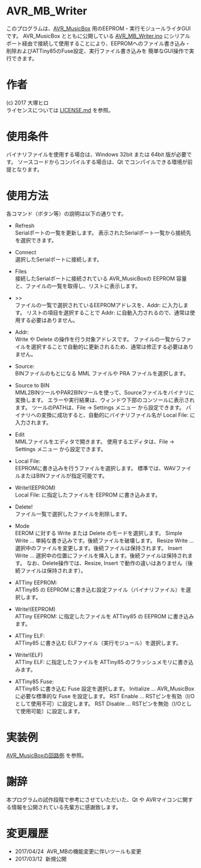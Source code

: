 # AVR_MB_Writer
このプログラムは、[AVR_MusicBox](https://github.com/hiro-otsuka/AVR_MusicBox/) 用のEEPROM・実行モジュールライタGUIです。
AVR_MusicBox とともに公開している [AVR_MB_Writer.ino](https://github.com/hiro-otsuka/AVR_MusicBox/blob/master/tools/AVR_MB_Writer.ino)
にシリアルポート経由で接続して使用することにより、EEPROMへのファイル書き込み・削除およびATTiny85のFuse設定、実行ファイル書き込みを
簡単なGUI操作で実行できます。

# 作者
(c) 2017 大塚ヒロ <otsuk atmark purple.plala.or.jp>  
ライセンスについては [LICENSE.md](/license.md) を参照。

# 使用条件
バイナリファイルを使用する場合は、Windows 32bit または 64bit 版が必要です。
ソースコードからコンパイルする場合は、Qt でコンパイルできる環境が前提となります。

# 使用方法
各コマンド（ボタン等）の説明は以下の通りです。

* Refresh  
 Serialポートの一覧を更新します。
 表示されたSerialポート一覧から接続先を選択できます。

* Connect  
 選択したSerialポートに接続します。

* Files  
 接続したSerialポートに接続されている AVR_MusicBoxの EEPROM 容量と、ファイルの一覧を取得し、リストに表示します。

* \>\>  
 ファイルの一覧で選択されているEEPROMアドレスを、Addr: に入力します。
 リストの項目を選択することで Addr: に自動入力されるので、通常は使用する必要はありません。

* Addr:  
 Write や Delete の操作を行う対象アドレスです。
 ファイルの一覧からファイルを選択することで自動的に更新されるため、通常は修正する必要はありません。

* Source:  
 BINファイルのもとになる MML ファイルや PRA ファイルを選択します。

* Source to BIN  
 MML2BINツールやPAR2BINツールを使って、Sourceファイルをバイナリに変換します。
 エラーや実行結果は、ウィンドウ下部のコンソールに表示されます。
 ツールのPATHは、File -> Settings メニュー から設定できます。
 バイナリへの変換に成功すると、自動的にバイナリファイル名が Local File: に入力されます。

* Edit  
 MMLファイルをエディタで開きます。
 使用するエディタは、File -> Settings メニュー から設定できます。

* Local File:  
 EEPROMに書き込みを行うファイルを選択します。
 標準では、WAVファイルまたはBINファイルが指定可能です。

* Write!(EEPROM)  
 Local File: に指定したファイルを EEPROM に書き込みます。

* Delete!  
 ファイル一覧で選択したファイルを削除します。

* Mode  
 EEROM に対する Write または Delete のモードを選択します。
  Simple Write ... 単純な書き込みです。後続ファイルを破壊します。
  Resize Write ... 選択中のファイルを変更します。後続ファイルは保持されます。
  Insert Write ... 選択中の位置にファイルを挿入します。後続ファイルは保持されます。
 なお、Delete操作では、Resize, Insert で動作の違いはありません（後続ファイルは保持されます）。

* ATTiny EEPROM:  
 ATTiny85 の EEPROM に書き込む設定ファイル（バイナリファイル）を選択します。

* Write!(EEPROM)  
 ATTiny EEPROM: に指定したファイルを ATTiny85 の EEPROM に書き込みます。

* ATTiny ELF:  
 ATTiny85 に書き込む ELFファイル（実行モジュール）を選択します。

* Write!(ELF)  
 ATTiny ELF: に指定したファイルを ATTiny85 のフラッシュメモリに書き込みます。

* ATTiny85 Fuse:  
 ATTiny85 に書き込む Fuse 設定を選択します。
  Initialize ... AVR_MusicBox に必要な標準的な Fuse を設定します。
  RST Enable ... RSTピンを有効（I/Oとして使用不可）に設定します。
  RST Disable ... RSTピンを無効（I/Oとして使用可能）に設定します。

# 実装例  
 [AVR_MusicBoxの回路例](https://github.com/hiro-otsuka/AVR_MusicBox/tree/master/circuits) を参照。

# 謝辞
本プログラムの試作段階で参考にさせていただいた、Qt や AVRマイコンに関する情報を公開されている先輩方に感謝致します。

# 変更履歴

* 2017/04/24  AVR_MBの機能変更に伴いツールも変更
* 2017/03/12  新規公開


